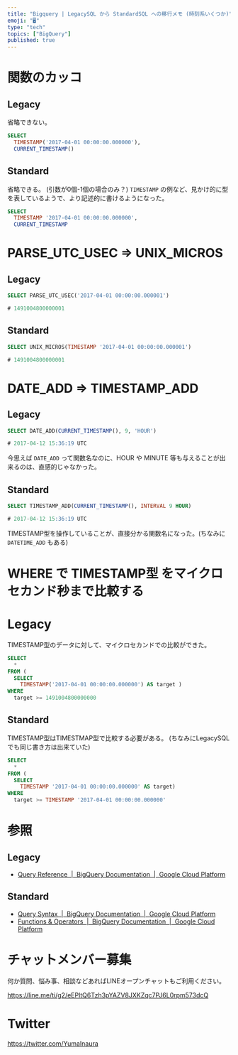```yaml
---
title: "Bigquery | LegacySQL から StandardSQL への移行メモ (時刻系いくつか)"
emoji: "🖥"
type: "tech"
topics: ["BigQuery"]
published: true
---
```


# 関数のカッコ

## Legacy

省略できない。

```sql
SELECT
  TIMESTAMP('2017-04-01 00:00:00.000000'),
  CURRENT_TIMESTAMP()
```

## Standard

省略できる。 (引数が0個-1個の場合のみ？)
`TIMESTAMP` の例など、見かけ的に型を表しているようで、より記述的に書けるようになった。

```sql
SELECT
  TIMESTAMP '2017-04-01 00:00:00.000000',
  CURRENT_TIMESTAMP
```

# PARSE_UTC_USEC => UNIX_MICROS

## Legacy

```sql
SELECT PARSE_UTC_USEC('2017-04-01 00:00:00.000001')

# 1491004800000001
```

## Standard

```sql
SELECT UNIX_MICROS(TIMESTAMP '2017-04-01 00:00:00.000001')

# 1491004800000001
```

# DATE_ADD => TIMESTAMP_ADD

## Legacy

```sql
SELECT DATE_ADD(CURRENT_TIMESTAMP(), 9, 'HOUR')

# 2017-04-12 15:36:19 UTC
```

今思えば `DATE_ADD` って関数名なのに、HOUR や MINUTE 等も与えることが出来るのは、直感的じゃなかった。

## Standard

```sql
SELECT TIMESTAMP_ADD(CURRENT_TIMESTAMP(), INTERVAL 9 HOUR)

# 2017-04-12 15:36:19 UTC
```

TIMESTAMP型を操作していることが、直接分かる関数名になった。(ちなみに `DATETIME_ADD` もある)

# WHERE で TIMESTAMP型 をマイクロセカンド秒まで比較する

# Legacy

TIMESTAMP型のデータに対して、マイクロセカンドでの比較ができた。

```sql
SELECT
  *
FROM (
  SELECT
    TIMESTAMP('2017-04-01 00:00:00.000000') AS target )
WHERE
  target >= 1491004800000000
```

## Standard

TIMESTAMP型はTIMESTMAP型で比較する必要がある。
(ちなみにLegacySQLでも同じ書き方は出来ていた)

```sql
SELECT
  *
FROM (
  SELECT
    TIMESTAMP '2017-04-01 00:00:00.000000' AS target)
WHERE
  target >= TIMESTAMP '2017-04-01 00:00:00.000000'
```

# 参照

## Legacy

- [Query Reference  |  BigQuery Documentation  |  Google Cloud Platform](https://cloud.google.com/bigquery/docs/reference/legacy-sql)

## Standard

- [Query Syntax  |  BigQuery Documentation  |  Google Cloud Platform](https://cloud.google.com/bigquery/docs/reference/standard-sql/query-syntax)
- [Functions & Operators  |  BigQuery Documentation  |  Google Cloud Platform](https://cloud.google.com/bigquery/docs/reference/standard-sql/functions-and-operators)








<!-- Update From Qiita API -->

# チャットメンバー募集


何か質問、悩み事、相談などあればLINEオープンチャットもご利用ください。

https://line.me/ti/g2/eEPltQ6Tzh3pYAZV8JXKZqc7PJ6L0rpm573dcQ





# Twitter


https://twitter.com/YumaInaura


<!-- Update From Qiita API -->


